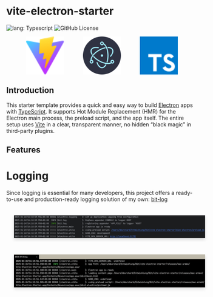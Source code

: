 # vite-electron-starter

![lang: Typescript](https://img.shields.io/badge/crafted_with-Typescript-blue?logo=typescript)
![GitHub License](https://img.shields.io/github/license/mburchard/bit-log)

<div style="display: flex; gap: 50px; justify-content: center;">
  <img src="modules/app/assets/vite.svg" width="100"  alt="Vite logo"/>
  <img src="modules/app/assets/electron.svg" width="100" alt="Electron Logo"/>
  <img src="modules/app/assets/typescript.svg" width="100" alt="Typescript Logo"/>
</div>

## Introduction
This starter template provides a quick and easy way to build [Electron](https://www.electronjs.org/) apps with [TypeScript](https://www.typescriptlang.org/).
It supports Hot Module Replacement (HMR) for the Electron main process, the preload script, and the app itself.
The entire setup uses [Vite](https://vite.dev/) in a clear, transparent manner, no hidden “black magic” in third-party plugins.

## Features
# Logging
Since logging is essential for many developers, this project offers a ready-to-use and production-ready logging solution of my own: [bit-log](https://github.com/MBurchard/bit-log)

<img src="documentation/img/console_logging.png" alt="Console logging" style="margin: 20px; box-shadow: 0 4px 8px rgba(0,0,0,0.15);"/>
<img src="documentation/img/file_logging.png" alt="File logging" style="margin: 20px; box-shadow: 0 4px 8px rgba(0,0,0,0.15);"/>
